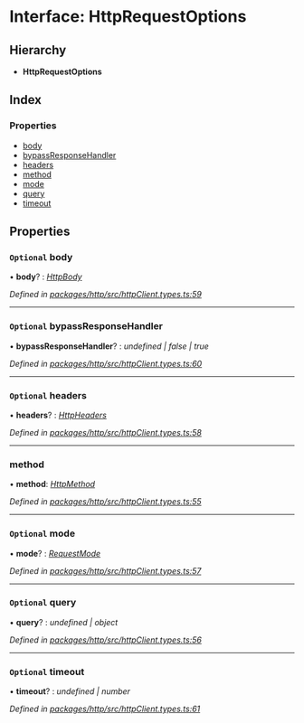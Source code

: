 # Interface: HttpRequestOptions

## Hierarchy

* **HttpRequestOptions**

## Index

### Properties

* [body](httprequestoptions.md#optional-body)
* [bypassResponseHandler](httprequestoptions.md#optional-bypassresponsehandler)
* [headers](httprequestoptions.md#optional-headers)
* [method](httprequestoptions.md#method)
* [mode](httprequestoptions.md#optional-mode)
* [query](httprequestoptions.md#optional-query)
* [timeout](httprequestoptions.md#optional-timeout)

## Properties

### `Optional` body

• **body**? : *[HttpBody](../README.md#httpbody)*

*Defined in [packages/http/src/httpClient.types.ts:59](https://github.com/headline-1/coolio/blob/0131267/packages/http/src/httpClient.types.ts#L59)*

___

### `Optional` bypassResponseHandler

• **bypassResponseHandler**? : *undefined | false | true*

*Defined in [packages/http/src/httpClient.types.ts:60](https://github.com/headline-1/coolio/blob/0131267/packages/http/src/httpClient.types.ts#L60)*

___

### `Optional` headers

• **headers**? : *[HttpHeaders](../README.md#httpheaders)*

*Defined in [packages/http/src/httpClient.types.ts:58](https://github.com/headline-1/coolio/blob/0131267/packages/http/src/httpClient.types.ts#L58)*

___

###  method

• **method**: *[HttpMethod](../enums/httpmethod.md)*

*Defined in [packages/http/src/httpClient.types.ts:55](https://github.com/headline-1/coolio/blob/0131267/packages/http/src/httpClient.types.ts#L55)*

___

### `Optional` mode

• **mode**? : *[RequestMode](../README.md#requestmode)*

*Defined in [packages/http/src/httpClient.types.ts:57](https://github.com/headline-1/coolio/blob/0131267/packages/http/src/httpClient.types.ts#L57)*

___

### `Optional` query

• **query**? : *undefined | object*

*Defined in [packages/http/src/httpClient.types.ts:56](https://github.com/headline-1/coolio/blob/0131267/packages/http/src/httpClient.types.ts#L56)*

___

### `Optional` timeout

• **timeout**? : *undefined | number*

*Defined in [packages/http/src/httpClient.types.ts:61](https://github.com/headline-1/coolio/blob/0131267/packages/http/src/httpClient.types.ts#L61)*
